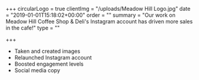 +++
circularLogo = true
clientImg = "/uploads/Meadow Hill Logo.jpg"
date = "2019-01-01T15:18:02+00:00"
order = ""
summary = "Our work on Meadow Hill Coffee Shop & Deli's Instagram account has driven more sales in the cafe!"
type = ""

+++
* Taken and created images
* Relaunched Instagram account
* Boosted engagement levels
* Social media copy 